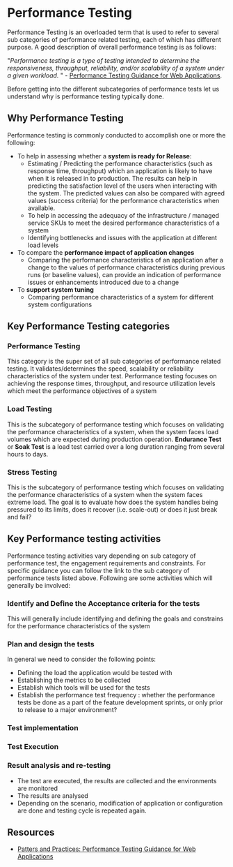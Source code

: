 # Performance Testing

Performance Testing is an overloaded term that is used to refer to several sub categories of performance related testing, each of which has different purpose. A good description of overall performance testing is as follows:

"*Performance testing is a type of testing intended to determine the responsiveness, throughput, reliability, and/or scalability of a system under a given workload.* " -  [Performance Testing Guidance for Web Applications](https://docs.microsoft.com/en-us/archive/blogs/dajung/ebook-pnp-performance-testing-guidance-for-web-applications).

Before getting into the different subcategories of performance tests let us understand why is performance testing typically done.

## Why Performance Testing

Performance testing is commonly conducted to accomplish one or more the following:

* To help in assessing whether a **system is ready for Release**:
  * Estimating / Predicting the performance characteristics (such as response time, throughput) which an application is likely to have when it is released in to production. The results can help in predicting the satisfaction level of the users when interacting with the system. The predicted values can also be compared with agreed values (success criteria) for the performance characteristics when available.
  * To help in accessing the adequacy of the infrastructure / managed service SKUs to meet the desired performance characteristics of a system
  * Identifying bottlenecks and issues with the application at different load levels
* To compare the **performance impact of application changes**
  * Comparing the performance characteristics of an application after a change to the values of performance characteristics during previous runs (or baseline values), can provide an indication of performance issues or enhancements introduced due to a change
* To **support system tuning**
  * Comparing performance characteristics of a system for different system configurations

## Key Performance Testing categories

### Performance Testing

  This category is the super set of all sub categories of performance related testing. It validates/determines the speed, scalability or reliability characteristics of the system under test. Performance testing focuses on achieving the response times, throughput, and resource utilization levels which meet the performance objectives of a system

### Load Testing
  
  This is the subcategory of performance testing which focuses on validating the performance characteristics of a system, when the system faces load volumes which are expected during production operation. **Endurance Test** or **Soak Test** is a load test carried over a long  duration ranging from several hours to days.

### Stress Testing

  This is the subcategory of performance testing which focuses on validating the performance characteristics of a system when the system faces extreme load. The goal is to evaluate how does the system handles being pressured to its limits, does it recover (i.e. scale-out) or does it just break and fail?

## Key Performance testing activities

  Performance testing activities vary depending on sub category of performance test, the engagement requirements and constraints. For specific guidance you can follow the link to the sub category of performance tests listed above. Following are some activities which will generally be involved:

### Identify and Define the Acceptance criteria for the tests

  This will generally include identifying and defining the goals and constrains for the performance characteristics of the system
  
### Plan and design the tests
  
  In general we need to consider the following points:

* Defining the load the application would be tested with
* Establishing the metrics to be collected
* Establish which tools will be used for the tests
* Establish the performance test frequency : whether the performance tests be done as a part of the feature development sprints, or only prior to release to a major environment?
  
### Test implementation

### Test Execution

### Result analysis and re-testing

* The test are executed, the results are collected and the environments are monitored
* The results are analysed
* Depending on the scenario, modification of application or configuration are done and testing cycle is repeated again.

## Resources

* [Patters and Practices: Performance Testing Guidance for Web Applications](https://docs.microsoft.com/en-us/archive/blogs/dajung/ebook-pnp-performance-testing-guidance-for-web-applications)
  